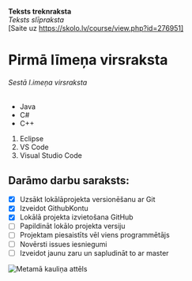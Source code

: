 **Teksts treknraksta** <br>
*Teksts slīpraksta* <br>
[Saite uz https://skolo.lv/course/view.php?id=276951] <br>

# Pirmā līmeņa virsraksta
###### Sestā l.imeņa virsraksta

* Java
* C#
* C++

1. Eclipse
2. VS Code
3. Visual Studio Code

## Darāmo darbu saraksts:
- [x] Uzsākt lokālāprojekta versionēšanu ar Git
- [x] Izveidot GithubKontu
- [x] Lokālā projekta izvietošana GitHub
- [ ] Papildināt lokālo projekta versiju
- [ ] Projektam piesaistīts vēl viens programmētājs
- [ ] Novērsti issues iesniegumi
- [ ] Izveidot jaunu zaru un sapludināt to ar master

![Metamā kauliņa attēls](https://pngimg.com/uploads/dice/dice_PNG49.png)
